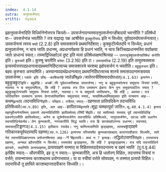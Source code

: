 ```yaml
---
index:  4.1.14
sutra:  अनुपसर्जनात्
vritti:  nyasa
---
```


इहानुपसर्जनादिति विधिर्वानेनोत्तरत्र क्रियते-- उपसर्जनादन्यस्मादनुपसर्जनान्ङीबादयो भवन्तीति ? प्रतिषेधो वा-- उपसर्जनान्न भवतीति ? तत्र यद्याद्यः पक्ष आश्रीयेत `कुक्कुटीपादः` इति न सिध्येत्; पूर्वपदस्योपसर्जनत्वात्। उपसर्जनत्वं त्वस्य `षष्ठी` (2.2.8) इति समासशास्त्रे प्रथमानिर्देशात्। कुक्कुटीत्येतदपि न सिध्येत्; प्रधानं ह्यनुपसर्जनम्, न चात्र जातिः प्रधानम्, अप्रधानापेक्षया हि प्रधानं भवति, न चात्र किञ्चिदप्रधानमस्ति यदपेक्षया जातेः प्राधान्यं स्यात्। तस्माद्विधिपक्षोऽयं दुष्ट इति मत्वा प्रतिषेधपक्षमाश्रित्याह -- `उत्तरसूत्रेषूपसर्जनप्रतिषेधं करोति` इति। `कुरुचरी` इति। कुरुषु चरतीति `चरेष्टः` (3.2.16) इति टः। `उपपदमतिङ` (2.2.19) इति तत्पुरुषसमास इत्यस्योत्तरपदप्रधानत्वादप्रथमानिर्दिष्टत्वाच्च समासशास्त्रे चरशब्द इहोपसर्जनं न भवतीति। `बहुकुरुचरा` इति। बहवः कुरुचरा अस्यामिति। अस्यान्यपदार्थप्रधानत्वात् प्रथमानिर्दिष्टत्वाच्च शास्त्रे समासपदानामत्रावयव उपसर्जनम्। `प्जातेः इति ङीष्--काशिका`फ् जातेर्ङीष्` इति। `जातेरस्त्रीविषयादयोपधात्` (4.1.63) इत्यनेन। `बहुकुक्कुटा` इति। बहुव्रीहिः। अत्र#ापि पूर्ववज्जातिशब्द उपसर्जनम्।
ननु च बहुकुरुचरेत्यत्र समुदायः स्त्रियां वर्त्तते, नावयवः न च समुदायष्टित्, किं तर्हि ? अवयवः तत्र टित उच्यमान ईकारः केन पुनः समुदायादटितः स्यात् ? बहुकुक्कुटेत्यत्रापि समुदायः स्त्रियां वर्त्तते, नावयवः। न च समुदायो जातिवचनः, किं तर्हि ; अवयवः। तत्र जातिवाचिन उच्यमानः प्रत्ययः केनाजातिवाचिनः समुदायात् स्यात्, यत्प्रतिषेधार्थमिदमुच्यत इति मन्यमान आह-- `कथम्` इत्यादि। `तदन्तविधिना` इति। परिहारः। तत्रैतत् स्यात्-- `ग्रहणवता प्रातिपदिकेन तदन्तविधिः प्रतिषिध्यते` (व्या.प.89) इति, अत आह-- `ज्ञापितञ्च` इत्यादि। `शूद्रा चामहत्पूर्वा जातिः` ग.सू.40.4.1.4) इत्यत्र महत्पूर्वेत्यनेनास्मिन् प्रकरणे तदन्तविधिरिति ज्ञापितमेतत्। `तथा च` इति। एवं सतीत्यर्थः यस्मात् पूर्वं तदन्तविधिरिह प्रकरणेऽस्तीति ज्ञापितमेतत्; अनेन च सूत्रेणोपसर्जनेन तदन्तविधिः प्रतिषिध्यते, नानुपसर्जनेन, एवञ्च सति प्रधानेन तदन्तविधिर्भवत्येव। तेन कुम्भकारी, नगरकारीति सिद्धं भवति। तत्र हि कारशब्दोऽणन्तः प्रधानम्। तदन्तात् समासात् `टिड्ढाणञ्` (4.1.15) इतीकारः स्यादेव। ननु चाणित्यत्राणिति कृद्ग्रहमम्, ततश्च `कृद्ग्रहमे गतिकारकपूर्वपदस्यापि ग्रहणम्` (व्या.प.126) इत्यनया परिभाषयैव कुम्भकारशब्दात् कारान्तादीकारः सिध्यति, ततो नेदं तदन्तविधिज्ञापनस्य प्रयोजनमित्यत आह-- `न च` इत्यादि। कथं न ? इत्याह-- `तद्धितोऽप्यणस्ति` इति। तस्याप्यत्र ग्रहणम्, अन्यथा ह्यौपगवीति न सिध्येत्। तस्मान्नेदं कृद्ग्रहणम्, किं तर्हि ? कृदकृद्ग्रहणम्। तत्र यदि तदन्तविधिर्न ज्ञाप्यते, तदाणिति प्रत्ययग्रहणम्, `प्रत्ययग्रहणे यस्मात् स विहितस्तदादेस्तदन्तस्य च ग्रहमं भवति` (पु.प.वृ.44) इतीहैव स्यात्-- औपगवीति, इह तु न स्यात्-- कुम्भकारीति, अत्र हि धातोरण् विहितः, तदन्तश्च स्त्रियां न वर्त्तते; तावन्मात्रस्य कारशब्दस्य प्रयोगाभावात्। या वा स्त्रीयां वर्त्तते सोपपदम्, न तस्मात् प्रत्ययो विहितः। तदन्तविधौ तु ज्ञापिते कारशब्दान्तादपीकारः सिध्यति।।

